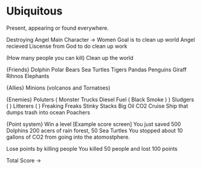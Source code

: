 # Ubiquitous
Present, appearing or found everywhere.

Destroying Angel Main Character -> Women
Goal is to clean up world
Angel recieved Liscense from God to do clean up work

(How many people you can kill) Clean up the world

{Friends}
Dolphin
Polar Bears
Sea Turtles
Tigers
Pandas
Penguins
Giraff
Rihnos
Elephants

{Allies} 
Minions (volcanos and Tornatoes)

{Enemies}
Poluters ( Monster Trucks Diesel Fuel ( Black Smoke ) )
Sludgers ( )
Litterers ( )
Freaking Freaks
Stinky Stacks
Big Oil
CO2
Cruise Ship that dumps trash into ocean
Poachers


{Point system}
Win a level
[Example score screen]
You just saved 500 Dolphins 200 acers of rain forest, 50 Sea Turtles
You stopped about 10 gallons of CO2 from going into the atomostphere.

Lose points by killing people
You killed 50 people and lost 100 points

Total Score -> 